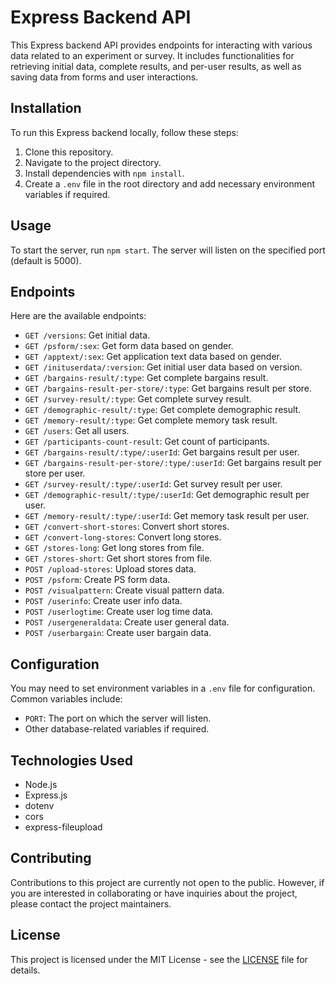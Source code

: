 # Express Backend API

This Express backend API provides endpoints for interacting with various data related to an experiment or survey. It includes functionalities for retrieving initial data, complete results, and per-user results, as well as saving data from forms and user interactions.

## Installation

To run this Express backend locally, follow these steps:

1. Clone this repository.
2. Navigate to the project directory.
3. Install dependencies with `npm install`.
4. Create a `.env` file in the root directory and add necessary environment variables if required.

## Usage

To start the server, run `npm start`. The server will listen on the specified port (default is 5000).

## Endpoints

Here are the available endpoints:

- `GET /versions`: Get initial data.
- `GET /psform/:sex`: Get form data based on gender.
- `GET /apptext/:sex`: Get application text data based on gender.
- `GET /inituserdata/:version`: Get initial user data based on version.
- `GET /bargains-result/:type`: Get complete bargains result.
- `GET /bargains-result-per-store/:type`: Get bargains result per store.
- `GET /survey-result/:type`: Get complete survey result.
- `GET /demographic-result/:type`: Get complete demographic result.
- `GET /memory-result/:type`: Get complete memory task result.
- `GET /users`: Get all users.
- `GET /participants-count-result`: Get count of participants.
- `GET /bargains-result/:type/:userId`: Get bargains result per user.
- `GET /bargains-result-per-store/:type/:userId`: Get bargains result per store per user.
- `GET /survey-result/:type/:userId`: Get survey result per user.
- `GET /demographic-result/:type/:userId`: Get demographic result per user.
- `GET /memory-result/:type/:userId`: Get memory task result per user.
- `GET /convert-short-stores`: Convert short stores.
- `GET /convert-long-stores`: Convert long stores.
- `GET /stores-long`: Get long stores from file.
- `GET /stores-short`: Get short stores from file.
- `POST /upload-stores`: Upload stores data.
- `POST /psform`: Create PS form data.
- `POST /visualpattern`: Create visual pattern data.
- `POST /userinfo`: Create user info data.
- `POST /userlogtime`: Create user log time data.
- `POST /usergeneraldata`: Create user general data.
- `POST /userbargain`: Create user bargain data.

## Configuration

You may need to set environment variables in a `.env` file for configuration. Common variables include:

- `PORT`: The port on which the server will listen.
- Other database-related variables if required.

## Technologies Used

- Node.js
- Express.js
- dotenv
- cors
- express-fileupload

## Contributing

Contributions to this project are currently not open to the public. However, if you are interested in collaborating or have inquiries about the project, please contact the project maintainers.

## License

This project is licensed under the MIT License - see the [LICENSE](LICENSE) file for details.
